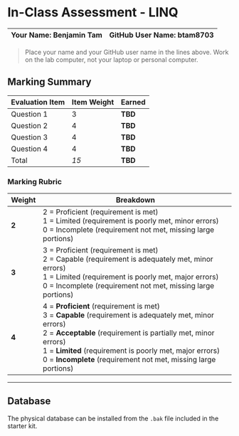 # In-Class Assessment - LINQ

| **Your Name:** Benjamin Tam | **GitHub User Name:** btam8703|
| ---- | ---- |

> Place your name and your GitHub user name in the lines above. Work on the lab computer, not your laptop or personal computer.

## Marking Summary

| Evaluation Item | Item Weight | Earned |
| ---- | --------- | --- |
| Question 1 |   3  | **TBD** |
| Question 2 |   4  | **TBD** |
| Question 3 |   4  | **TBD** |
| Question 4 |   4  | **TBD** |
| Total      | *15* | **TBD** |

### Marking Rubric

| Weight | Breakdown |
| ----   | --------- |
| **2** | 2 = Proficient (requirement is met)<br />1 = Limited (requirement is poorly met, minor errors)<br />0 = Incomplete (requirement not met, missing large portions) |
| **3** | 3 = Proficient (requirement is met)<br />2 = Capable (requirement is adequately met, minor errors)<br />1 = Limited (requirement is poorly met, major errors)<br />0 = Incomplete (requirement not met, missing large portions) |
| **4** | 4 = **Proficient** (requirement is met)<br />3 = **Capable** (requirement is adequately met, minor errors)<br />2 = **Acceptable** (requirement is partially met, minor errors)<br />1 = **Limited** (requirement is poorly met, major errors)<br />0 = **Incomplete** (requirement not met, missing large portions) |

----

## Database

The physical database can be installed from the `.bak` file included in the starter kit.

